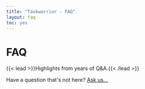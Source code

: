 ```yaml
---
title: "Taskwarrior - FAQ"
layout: faq
toc: yes
---
```


# FAQ
{{< lead >}}Highlights from years of Q&A.{{< /lead >}}

Have a question that\'s not here?
[Ask us...](mailto:support@taskwarrior.org)
